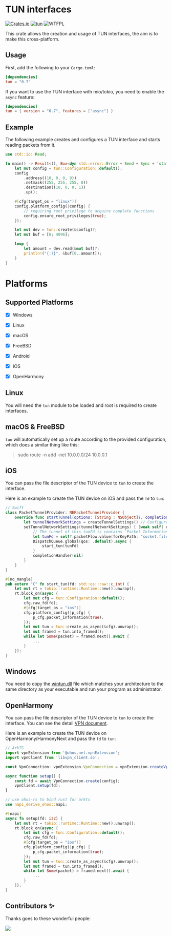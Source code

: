 TUN interfaces 
==============
[![Crates.io](https://img.shields.io/crates/v/tun.svg)](https://crates.io/crates/tun)
[![tun](https://docs.rs/tun/badge.svg)](https://docs.rs/tun/latest/tun/)
![WTFPL](http://img.shields.io/badge/license-WTFPL-blue.svg)

This crate allows the creation and usage of TUN interfaces, the aim is to make this cross-platform.

Usage
-----
First, add the following to your `Cargo.toml`:

```toml
[dependencies]
tun = "0.7"
```

If you want to use the TUN interface with mio/tokio, you need to enable the `async` feature:

```toml
[dependencies]
tun = { version = "0.7", features = ["async"] }
```

Example
-------
The following example creates and configures a TUN interface and starts reading
packets from it.

```rust
use std::io::Read;

fn main() -> Result<(), Box<dyn std::error::Error + Send + Sync + 'static>> {
    let mut config = tun::Configuration::default();
    config
        .address((10, 0, 0, 9))
        .netmask((255, 255, 255, 0))
        .destination((10, 0, 0, 1))
        .up();

    #[cfg(target_os = "linux")]
    config.platform_config(|config| {
        // requiring root privilege to acquire complete functions
        config.ensure_root_privileges(true);
    });

    let mut dev = tun::create(&config)?;
    let mut buf = [0; 4096];

    loop {
        let amount = dev.read(&mut buf)?;
        println!("{:?}", &buf[0..amount]);
    }
}
```

Platforms
=========
## Supported Platforms

- [x] Windows
- [x] Linux
- [x] macOS
- [x] FreeBSD
- [x] Android
- [x] iOS
- [x] OpenHarmony


Linux
-----
You will need the `tun` module to be loaded and root is required to create
interfaces.

macOS & FreeBSD
-----
`tun` will automatically set up a route according to the provided configuration, which does a similar thing like this:
> sudo route -n add -net 10.0.0.0/24 10.0.0.1


iOS
----
You can pass the file descriptor of the TUN device to `tun` to create the interface.

Here is an example to create the TUN device on iOS and pass the `fd` to `tun`:
```swift
// Swift
class PacketTunnelProvider: NEPacketTunnelProvider {
    override func startTunnel(options: [String : NSObject]?, completionHandler: @escaping (Error?) -> Void) {
        let tunnelNetworkSettings = createTunnelSettings() // Configure TUN address, DNS, mtu, routing...
        setTunnelNetworkSettings(tunnelNetworkSettings) { [weak self] error in
            // The tunnel of this tunFd is contains `Packet Information` prifix.
            let tunFd = self?.packetFlow.value(forKeyPath: "socket.fileDescriptor") as! Int32
            DispatchQueue.global(qos: .default).async {
                start_tun(tunFd)
            }
            completionHandler(nil)
        }
    }
}
```

```rust
#[no_mangle]
pub extern "C" fn start_tun(fd: std::os::raw::c_int) {
    let mut rt = tokio::runtime::Runtime::new().unwrap();
    rt.block_on(async {
        let mut cfg = tun::Configuration::default();
        cfg.raw_fd(fd);
        #[cfg(target_os = "ios")]
        cfg.platform_config(|p_cfg| {
            p_cfg.packet_information(true);
        });
        let mut tun = tun::create_as_async(&cfg).unwrap();
        let mut framed = tun.into_framed();
        while let Some(packet) = framed.next().await {
            ...
        }
    });
}
```

Windows
-----
You need to copy the [wintun.dll](https://wintun.net/) file which matches your architecture to 
the same directory as your executable and run your program as administrator.


OpenHarmony
-----
You can pass the file descriptor of the TUN device to `tun` to create the interface. You can see the detail [VPN document](https://developer.huawei.com/consumer/en/doc/harmonyos-references-V5/js-apis-net-vpnextension-V5).

Here is an example to create the TUN device on OpenHarmony/HarmonyNext and pass the `fd` to `tun`:
```ts
// ArkTS
import vpnExtension from '@ohos.net.vpnExtension';
import vpnClient from 'libvpn_client.so';

const VpnConnection: vpnExtension.VpnConnection = vpnExtension.createVpnConnection(this.context);

async function setup() {
    const fd = await VpnConnection.create(config);
    vpnClient.setup(fd);
}
```

```rust
// use ohos-rs to bind rust for arkts
use napi_derive_ohos::napi;

#[napi]
async fn setup(fd: i32) {
    let mut rt = tokio::runtime::Runtime::new().unwrap();
    rt.block_on(async {
        let mut cfg = tun::Configuration::default();
        cfg.raw_fd(fd);
        #[cfg(target_os = "ios")]
        cfg.platform_config(|p_cfg| {
            p_cfg.packet_information(true);
        });
        let mut tun = tun::create_as_async(&cfg).unwrap();
        let mut framed = tun.into_framed();
        while let Some(packet) = framed.next().await {
            ...
        }
    });
}
```

## Contributors ✨
Thanks goes to these wonderful people:

<a href="https://github.com/meh/rust-tun/graphs/contributors">
  <img src="https://contrib.rocks/image?repo=meh/rust-tun" />
</a>
